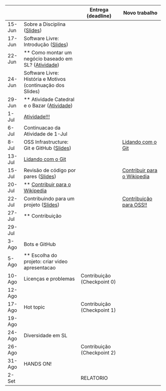 
|           |                                                                                |     Entrega (deadline)               |     Novo trabalho         |
|-----------|--------------------------------------------------------------------------------|--------------------------------------|---------------------------|
| 15-Jun | Sobre a Disciplina ([Slides](notes/Lecture_01.pdf))                            |                                      |                           | 
| 17-Jun | Software Livre: Introdução ([Slides](notes/Lecture_02.pdf))                    |                                      |                           | 
| 22-Jun | ** Como montar um negócio baseado em SL? ([Atividade](assignments/howToMakeMoney.md)) |                               |                           |
| 24-Jun  | Software Livre: História e Motivos (continuação dos Slides) |                               |                           |
| 29-Jun  |  ** Atividade Catedral e o Bazar ([Atividade](assignments/cathbaz.md))                    |                                      |                 |
| 1-Jul  |  [Atividade!!!](assignments/preActivityEssay.md)     |
| 6-Jul  | Continuacao da Atividade de 1-Jul     |||                | 
| 8-Jul  | OSS Infrastructure: Git e GitHub ([Slides](notes/Lecture_03.pdf)) |     | [Lidando com o Git](assignments/gitAssignment.md)  |
| 13-Jul | [Lidando com o Git](assignments/gitAssignment.md)              |            |
| 15-Jul | Revisão de código por pares ([Slides](notes/Lecture_04.pdf))  |    |  [Contribuir para o Wikipedia](assignments/wikipedia.md)                  |
| 20-Jul |  ** [Contribuir para o Wikipedia](assignments/wikipedia.md)   |                 |      |
| 22-Jul |  Contribuindo para um projeto ([Slides](notes/Lecture_05.pdf))  |            |      [Contribuição para OSS!!](assignments/contribution.md)          |
| 27-Jul | ** Contribuição  | |            |
| 29-Jul  |                                                 |                                      |                           |
| 3-Ago  |   Bots e GitHub                                                |    |                                       |
| 5-Ago  | ** Escolha do projeto: criar video apresentacao                               |          |                                       |
| 10-Ago | Licenças e problemas                                                           | Contribuição (Checkpoint 0) |                               |
| 12-Ago |                                                                                |                                      |                         |
| 17-Ago | Hot topic                                                                    | Contribuição (Checkpoint 1)          |                         |
| 19-Ago |                                                                                |                                      |                              |
| 24-Ago | Diversidade em SL                                                              |    |              |
| 26-Ago |                                                                                 | Contribuição (Checkpoint 2)                                     |                  |
| 31-Ago  |     HANDS ON!                                                                  |    |                                       |
| 2-Set  |                                                                               |       RELATORIO                               |               |
